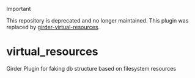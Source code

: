 > [!IMPORTANT]
> This repository is deprecated and no longer maintained. This plugin was replaced by
> [girder-virtual-resources](https://github.com/Xarthisius/girder-virtual-resources).

# virtual_resources
Girder Plugin for faking db structure based on filesystem resources

